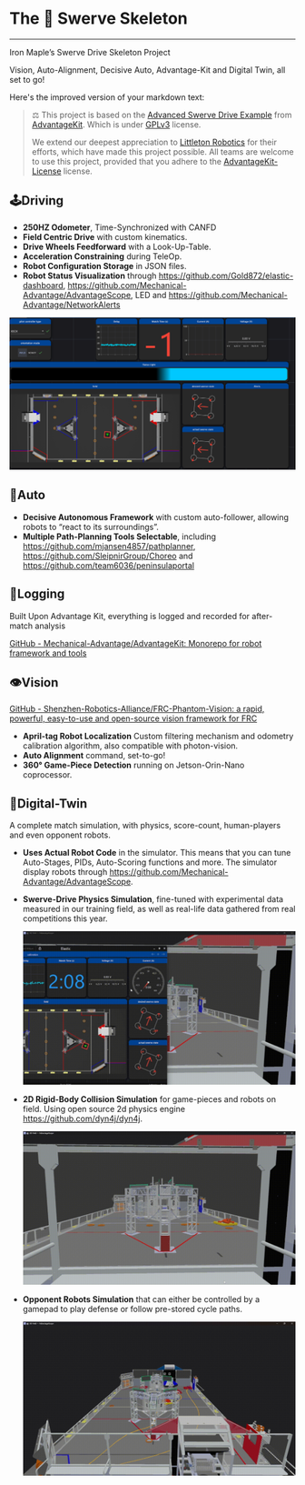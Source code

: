# The 🍁 Swerve Skeleton

---

Iron Maple’s Swerve Drive Skeleton Project

Vision, Auto-Alignment, Decisive Auto, Advantage-Kit and Digital Twin, all set to go!

Here's the improved version of your markdown text:

> ⚖️ This project is based on the [Advanced Swerve Drive Example](https://github.com/Mechanical-Advantage/AdvantageKit/tree/main/example_projects/advanced_swerve_drive/src/main) from [AdvantageKit](https://github.com/Mechanical-Advantage/AdvantageKit/). Which is under [GPLv3](https://www.gnu.org/licenses/gpl-3.0.en.html#license-text) license.
>
> We extend our deepest appreciation to [Littleton Robotics](https://github.com/Mechanical-Advantage) for their efforts, which have made this project possible. All teams are welcome to use this project, provided that you adhere to the [AdvantageKit-License](./AdvantageKit-License.md) license.
## 🕹️Driving

- **250HZ Odometer**, Time-Synchronized with CANFD
- **Field Centric Drive** with custom kinematics.
- **Drive Wheels Feedforward** with a Look-Up-Table.
- **Acceleration Constraining** during TeleOp.
- **Robot Configuration Storage** in JSON files.
- **Robot Status Visualization** through https://github.com/Gold872/elastic-dashboard, https://github.com/Mechanical-Advantage/AdvantageScope, LED and https://github.com/Mechanical-Advantage/NetworkAlerts

![Screenshot 2024-06-17 005557.png](./media/Screenshot_2024-06-17_005557.png)

## 🤖Auto

- **Decisive Autonomous Framework** with custom auto-follower, allowing robots to “react to its surroundings”.
- **Multiple Path-Planning Tools Selectable**, including https://github.com/mjansen4857/pathplanner, https://github.com/SleipnirGroup/Choreo and https://github.com/team6036/peninsulaportal

## 📝Logging

Built Upon Advantage Kit, everything is logged and recorded for after-match analysis

[GitHub - Mechanical-Advantage/AdvantageKit: Monorepo for robot framework and tools](https://github.com/Mechanical-Advantage/AdvantageKit)

## 👁️Vision

[GitHub - Shenzhen-Robotics-Alliance/FRC-Phantom-Vision: a rapid, powerful, easy-to-use and open-source vision framework for FRC](https://github.com/Shenzhen-Robotics-Alliance/FRC-Phantom-Vision)

- **April-tag Robot Localization** Custom filtering mechanism and odometry calibration algorithm, also compatible with photon-vision.
- **Auto Alignment** command, set-to-go!
- **360° Game-Piece Detection** running on Jetson-Orin-Nano coprocessor.

## 👭Digital-Twin

A complete match simulation, with physics, score-count, human-players and even opponent robots.

- **Uses Actual Robot Code** in the simulator. This means that you can tune Auto-Stages, PIDs, Auto-Scoring functions and more.  The simulator display robots through https://github.com/Mechanical-Advantage/AdvantageScope.
- **Swerve-Drive Physics Simulation**, fine-tuned with experimental data measured in our training field, as well as real-life data gathered from real competitions this year.
    
    ![physics simulation 2.gif](./media/physics_simulation_2.gif)
    
- **2D Rigid-Body Collision Simulation** for game-pieces and robots on field.  Using open source 2d physics engine https://github.com/dyn4j/dyn4j.
    
    ![robot physics simulation.gif](./media/robot_physics_simulation.gif)
    
- **Opponent Robots Simulation** that can either be controlled by a gamepad to play defense or follow pre-stored cycle paths.
    
    ![Untitled video - Made with Clipchamp.gif](./media/Untitled_video_-_Made_with_Clipchamp.gif)